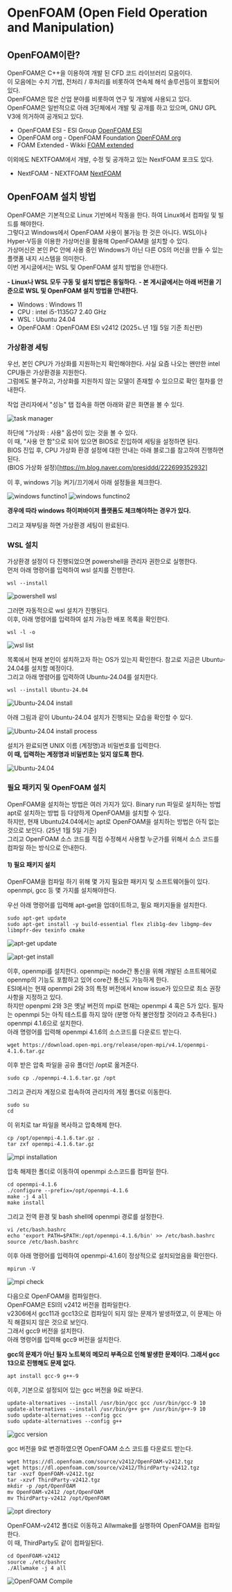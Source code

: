 # OpenFOAM (Open Field Operation and Manipulation)

## OpenFOAM이란?

OpenFOAM은 C++을 이용하여 개발 된 CFD 코드 라이브러리 모음이다.<br>
이 모음에는 수치 기법, 전처리 / 후처리를 비롯하여 연속체 해석 솔루션등이 포함되어 있다.<br>
OpenFOAM은 많은 산업 분야를 비롯하여 연구 및 개발에 사용되고 있다.<br>
OpenFOAM은 일반적으로 아래 3단체에서 개발 및 공개를 하고 있으며, GNU GPL V3에 의거하여 공개되고 있다.<br>

* OpenFOAM ESI - ESI Group [OpenFOAM ESI](https://www.openfoam.com/)
* OpenFOAM org - OpenFOAM Foundation [OpenFOAM org](https://openfoam.org/)
* FOAM Extended - Wikki [FOAM extended](http://wikki.co.uk/index.php/foam-extend/)

이외에도 NEXTFOAM에서 개발, 수정 및 공개하고 있는 NextFOAM 포크도 있다.

* NextFOAM - NEXTFOAM [NextFOAM](https://github.com/nextfoam/nextfoam-cfd)

## OpenFOAM 설치 방법

OpenFOAM은 기본적으로 Linux 기반에서 작동을 한다. 하여 Linux에서 컴파일 및 빌드를 해야한다.<br>
그렇다고 Windows에서 OpenFOAM 사용이 불가능 한 것은 아니다. WSL이나 Hyper-V등을 이용한 가상머신을 활용해 OpenFOAM을 설치할 수 있다.<br>
가상머신은 본인 PC 안에 사용 중인 Windows가 아닌 다른 OS의 머신을 만들 수 있는 플랫폼 내지 시스템을 의미한다.<br>
이번 게시글에서는 WSL 및 OpenFOAM 설치 방법을 안내한다.

**- Linux나 WSL 모두 구동 및 설치 방법은 동일하다.**
**- 본 게시글에서는 아래 버전을 기준으로 WSL 및 OpenFOAM 설치 방법을 안내한다.**

+ Windows : Windows 11
+ CPU : intel i5-1135G7 2.40 GHz
+ WSL : Ubuntu 24.04
+ OpenFOAM : OpenFOAM ESI v2412 (2025ㄴ년 1월 5일 기준 최신판)

### 가상환경 세팅

우선, 본인 CPU가 가상화를 지원하는지 확인해야한다. 사실 요즘 나오는 왠만한 intel CPU들은 가상환경을 지원한다.<br>
그럼에도 불구하고, 가상화를 지원하지 않는 모델이 존재할 수 있으므로 확인 절차를 안내한다.<br>

작업 관리자에서 "성능" 탭 접속을 하면 아래와 같은 화면을 볼 수 있다.<br>

![task manager](../image/taskManager.png)

하단에 "가상화 : 사용" 옵션이 있는 것을 볼 수 있다.<br>
이 때, "사용 안 함"으로 되어 있으면 BIOS로 진입하여 세팅을 설정하면 된다.<br>
BIOS 진입 후, CPU 가상화 환경 설정에 대한 안내는 아래 블로그를 참고하여 진행하면 된다.<br>
(BIOS 가상화 설정)[https://m.blog.naver.com/presiddd/222699352932]

이 후, windows 기능 켜기/끄기에서 아래 설정들을 체크한다.<br>

![windows functino1](../image/windowsfunction1.png)  ![windows functino2](../image/windowsfunction2.png)

**경우에 따라 windows 하이퍼바이저 플랫폼도 체크해야하는 경우가 있다.**

그리고 재부팅을 하면 가상환경 세팅이 완료된다.

### WSL 설치

가상환경 설정이 다 진행되었으면 powershell을 관리자 권한으로 실행한다.<br>
먼저 아래 명령어를 입력하여 wsl 설치를 진행한다.<br>

`wsl --install`

![powershell wsl](../image/powershellWsl.png)

그러면 자동적으로 wsl 설치가 진행된다.<br>
이후, 아래 명령어를 입력하여 설치 가능한 배포 목록을 확인한다.<br>

`wsl -l -o`

![wsl list](../image/wsllist.png)

목록에서 현재 본인이 설치하고자 하는 OS가 있는지 확인한다. 참고로 지금은 Ubuntu-24.04를 설치할 예정이다.<br>
그리고 아래 명령어를 입력하여 Ubuntu-24.04를 설치한다.<br>

`wsl --install Ubuntu-24.04`

![Ubuntu-24.04 install](../image/ubuntu24.04install.png)

아래 그림과 같이 Ubuntu-24.04 설치가 진행되는 모습을 확인할 수 있다.<br>

![Ubuntu-24.04 install process](../image/ubuntuinstallprocess.png)

설치가 완료되면 UNIX 이름 (계정명)과 비밀번호를 입력한다.<br>
**이 때, 입력하는 계정명과 비밀번호는 잊지 않도록 한다.**

![Ubuntu-24.04](../image/ubuntu24.04.png)

### 필요 패키지 및 OpenFOAM 설치

OpenFOAM을 설치하는 방법은 여러 가지가 있다. Binary run 파일로 설치하는 방법 apt로 설치하는 방법 등 다양하게 OpenFOAM을 설치할 수 있다.<br>
하지만, 현재 Ubuntu24.04에서는 apt로 OpenFOAM을 설치하는 방법은 아직 없는 것으로 보인다. (25년 1월 5일 기준)<br>
그리고 OpenFOAM 소스 코드를 직접 수정해서 사용할 누군가를 위해서 소스 코드를 컴파일 하는 방식으로 안내한다.<br>

#### 1) 필요 패키지 설치

OpenFOAM을 컴파일 하기 위해 몇 가지 필요한 패키지 및 소프트웨어들이 있다.<br>
openmpi, gcc 등 몇 가지를 설치해야한다.<br>

우선 아래 명령어를 입력해 apt-get을 업데이트하고, 필요 패키지들을 설치한다.<br>

```
sudo apt-get update
sudo apt-get install -y build-essential flex zlib1g-dev libgmp-dev libmpfr-dev texinfo cmake
```

![apt-get update](../image/aptgetupdate.png)

![apt-get install](../image/aptgetinstall.png)

이후, openmpi를 설치한다. openmpi는 node간 통신을 위해 개발된 소프트웨어로 openmp의 기능도 포함하고 있어 core간 통신도 가능하게 한다.<br>
ESI에서는 현재 openmpi 2와 3의 특정 버전에서 know issue가 있으므로 최소 권장 사항을 지정하고 있다.<br>
하지만 openpmi 2와 3은 옛날 버전의 mpi로 현재는 openmpi 4 혹은 5가 있다. 필자는 openmpi 5는 아직 테스트를 하지 않아 (분명 아직 불안정할 것이라고 추측된다.) openmpi 4.1.6으로 설치한다.<br>
아래 명령어를 입력해 openmpi 4.1.6의 소스코드를 다운로드 받는다.<br>

`wget https://download.open-mpi.org/release/open-mpi/v4.1/openmpi-4.1.6.tar.gz`

이후 받은 압축 파일을 공유 폴더인 /opt로 옮겨준다.<br>

`sudo cp ./openmpi-4.1.6.tar.gz /opt`

그리고 관리자 계정으로 접속하여 관리자의 계정 폴더로 이동한다.<br>

```
sudo su
cd
```

이 위치로 tar 파일을 복사하고 압축해제 한다.<br>

```
cp /opt/openmpi-4.1.6.tar.gz .
tar zxf openmpi-4.1.6.tar.gz
```

![mpi installation](../image/mpiinstallation(1).png)

압축 해제한 폴더로 이동하여 openmpi 소스코드를 컴파일 한다.

```
cd openmpi-4.1.6
./configure --prefix=/opt/openmpi-4.1.6
make -j 4 all
make install
```

그리고 전역 환경 및 bash shell에 openmpi 경로를 설정한다.<br>

```
vi /etc/bash.bashrc
echo 'export PATH=$PATH:/opt/openmpi-4.1.6/bin' >> /etc/bash.bashrc
source /etc/bash.bashrc
```

이후 아래 명령어를 입력하여 openmpi-4.1.6이 정상적으로 설치되었음을 확인한다.<br>

`mpirun -V`

![mpi check](../image/mpirun.png)

다음으로 OpenFOAM을 컴파일한다.<br>
OpenFOAM은 ESI의 v2412 버전을 컴파일한다.<br>
v2306에서 gcc11과 gcc13으로 컴파일이 되지 않는 문제가 발생하였고, 이 문제는 아직 해결되지 않은 것으로 보인다.<br>
그래서 gcc9 버전을 설치한다.<br>
아래 명령어를 입력해 gcc9 버전을 설치한다.<br>

**gcc의 문제가 아닌 필자 노트북의 메모리 부족으로 인해 발생한 문제이다. 그래서 gcc 13으로 진행해도 문제 없다.**

```
apt install gcc-9 g++-9
```
이후, 기본으로 설정되어 있는 gcc 버전을 9로 바꾼다.<br>

```
update-alternatives --install /usr/bin/gcc gcc /usr/bin/gcc-9 10
update-alternatives --install /usr/bin/g++ g++ /usr/bin/g++-9 10
sudo update-alternatives --config gcc
sudo update-alternatives --config g++
```

![gcc version](../image/gcc.png)

gcc 버전을 9로 변경하였으면 OpenFOAM 소스 코드를 다운로드 받는다.<br>

```
wget https://dl.openfoam.com/source/v2412/OpenFOAM-v2412.tgz
wget https://dl.openfoam.com/source/v2412/ThirdParty-v2412.tgz
tar -xvzf OpenFOAM-v2412.tgz
tar -xzvf ThirdParty-v2412.tgz
mkdir -p /opt/OpenFOAM
mv OpenFOAM-v2412 /opt/OpenFOAM
mv ThirdParty-v2412 /opt/OpenFOAM
```

![opt directory](../image/opt.png)

OpenFOAM-v2412 폴더로 이동하고 Allwmake를 실행하여 OpenFOAM을 컴파일한다.<br>
이 때, ThirdParty도 같이 컴파일된다.

```
cd OpenFOAM-v2412
source ./etc/bashrc
./Allwmake -j 4 all
```

![OpenFOAM Compile](../image/openfoamcompile.png)
